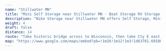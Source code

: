 ```yaml
---
name: "Stillwater MN"
title: "Mini Self Storage near Stillwater MN - Boat Storage RV Storage Automobile Storage"
description: "Nike Storage near Stillwater MN offers Self Storage, Mini Storage, RV Storage, Boat Storage, Car Storage, and Trailer Storage for Stillwater MN residents"
weight: 4
draft: false
distance: 14
route: "Take historic bridge across to Wisconsin, then take Cty E east, remembering to turn right on Cty E when Cty A meets up, while continuing east, turn right on 120th St (head south).  We are 2 miles south on the right."
map: "https://www.google.com/maps/embed?pb=!1m26!1m12!1m3!1d63781.691800011235!2d-92.78104069039865!3d45.049702863437865!2m3!1f0!2f0!3f0!3m2!1i1024!2i768!4f13.1!4m11!3e0!4m5!1s0x52b2ac69a0d0cd3b%3A0x77d1d96019dd6d!2sNike+Storage+Center%2C+120th+Street%2C+Roberts%2C+WI!3m2!1d45.0212485!2d-92.56141269999999!4m3!3m2!1d45.0561331!2d-92.8041892!5e0!3m2!1sen!2sus!4v1445711658775"
---
```

